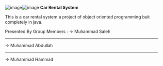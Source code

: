 ![image](https://github.com/shk-saleh/OOP-Project/assets/143253075/f8caa223-2a0b-4948-860e-532df38c5c94)![image](https://github.com/shk-saleh/OOP-Project/assets/143253075/77f72ac4-db95-42ac-aba7-e20a5a29c7cf)<b> Car Rental System </b> 

This is a car rental system a project of object oriented programming buit completely in java.

Presented By Group Members : 
-> Muhammad Saleh
<hr>
-> Muhammad Abdullah
<hr>
-> Muhammad Hammad
